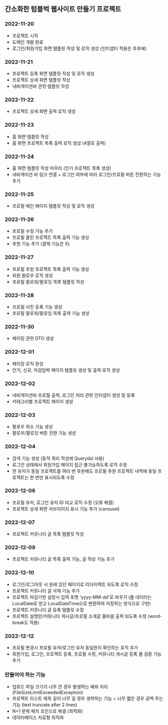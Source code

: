 ## 간소화한 텀블벅 웹사이트 만들기 프로젝트

### 2022-11-20
* 프로젝트 시작
* 도메인 개발 완료
* 로그인/회원가입 화면 템플릿 작성 및 로직 생성 (인터셉터 적용은 추후에)

### 2022-11-21
* 프로젝트 등록 화면 템플릿 작성 및 로직 생성
* 프로젝트 상세 화면 템플릿 작성
* 네비게이션바 관련 템플릿 작성

### 2022-11-22
* 프로젝트 상세 화면 출력 로직 생성

### 2022-11-23
* 홈 화면 템플릿 작성
* 홈 화면 프로젝트 목록 출력 로직 생성 (4열로 출력)

### 2022-11-24
* 홈 화면 템플릿 작성 마무리 (인기 프로젝트 목록 생성)
* 네비게이션 바 링크 연결 + 로그인 여부에 따라 로그인/프로필 버튼 전환하는 기능 추가

### 2022-11-25
* 프로필 메인 페이지 템플릿 작성 및 로직 생성

### 2022-11-26
* 프로필 수정 기능 추가
* 프로필 올린 프로젝트 목록 출력 기능 생성
* 후원 기능 추가 (결제 기능은 X)

### 2022-11-27
* 프로필 후원 프로젝트 목록 출력 기능 생성
* 회원 팔로우 로직 생성
* 프로필 팔로워/팔로잉 목록 템플릿 작성

### 2022-11-28
* 프로필 사진 등록 기능 생성
* 프로필 팔로워/팔로잉 목록 출력 기능 생성

### 2022-11-30
* 페이징 관련 DTO 생성

### 2022-12-01
* 페이징 로직 완성
* 인기, 신규, 마감임박 페이지 템플릿 생성 및 출력 로직 생성

### 2022-12-02
* 네비게이션바 프로필 출력, 로그인 처리 관련 인터셉터 생성 및 등록
* 카테고리별 프로젝트 페이지 생성

### 2022-12-03
* 팔로우 취소 기능 생성
* 팔로우/팔로잉 버튼 전환 기능 생성

### 2022-12-04
* 검색 기능 생성 (동적 쿼리 작성에 Querydsl 사용)
* 로그인 상태에서 회원가입 페이지 접근 불가능하도록 로직 수정
* 한 유저가 동일 프로젝트를 여러 번 후원해도 프로필 후원 프로젝트 내역에 동일 프로젝트는 한 번만 표시되도록 수정

### 2022-12-06
* 프로필 유저, 로그인 유저 ID 비교 로직 수정 (오류 해결)
* 프로젝트 상세 화면 서브이미지 표시 기능 추가 (carousel)

### 2022-12-07
* 프로젝트 커뮤니티 글 목록 템플릿 작성

### 2022-12-09
* 프로젝트 커뮤니티 글 목록 출력 기능, 글 작성 기능 추가

### 2022-12-10
* 로그인/로그아웃 시 원래 있던 페이지로 리다이렉트 되도록 로직 수정
* 프로젝트 커뮤니티 글 삭제 기능 추가
* 프로젝트 마감기한 설정시 입력 포맷 'yyyy-MM-dd'로 바꾸기 (폼 데이터는 LocalDate로 받고 LocalDateTime으로 변환하여 저장하는 방식으로 구현)
* 프로젝트 커뮤니티 글 등록 템플릿 수정
* 프로젝트 설명란/커뮤니티 게시글/프로필 소개글 줄바꿈 출력 되도록 수정 (word-break도 적용)

### 2022-12-12
* 프로필 변경시 프로필 유저/로그인 유저 동일한지 확인하는 로직 추가
* 회원가입, 로그인, 프로젝트 등록, 프로필 수정, 커뮤니티 게시글 등록 폼 검증 기능 추가


### 만들어야 하는 기능
* 업로드 파일 크기가 너무 큰 경우 발생하는 예외 처리 (FileSizeLimitExceededException)
* 프로젝트 리스트 제목 길이 너무 길 경우 생략하는 기능 + 너무 짧은 경우 공백 주는 기능 (text truncate after 2 lines)
* N+1 문제 페치 조인으로 해결 (최적화)
* 데이터베이스 자료형 최적화